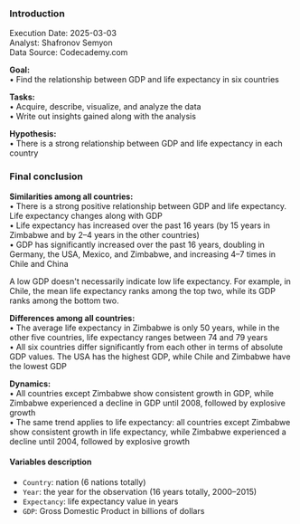 ### Introduction

Execution Date: 2025-03-03  
Analyst: Shafronov Semyon  
Data Source: Codecademy.com  

**Goal:**  
• Find the relationship between GDP and life expectancy in six countries  

**Tasks:**  
• Acquire, describe, visualize, and analyze the data  
• Write out insights gained along with the analysis  

**Hypothesis:**  
• There is a strong relationship between GDP and life expectancy in each country  

### Final conclusion  

**Similarities among all countries:**  
• There is a strong positive relationship between GDP and life expectancy. Life expectancy changes along with GDP  
• Life expectancy has increased over the past 16 years (by 15 years in Zimbabwe and by 2–4 years in the other countries)  
• GDP has significantly increased over the past 16 years, doubling in Germany, the USA, Mexico, and Zimbabwe, and increasing 4–7 times in Chile and China  

A low GDP doesn't necessarily indicate low life expectancy. For example, in Chile, the mean life expectancy ranks among the top two, while its GDP ranks among the bottom two.  

**Differences among all countries:**  
• The average life expectancy in Zimbabwe is only 50 years, while in the other five countries, life expectancy ranges between 74 and 79 years  
• All six countries differ significantly from each other in terms of absolute GDP values. The USA has the highest GDP, while Chile and Zimbabwe have the lowest GDP  

**Dynamics:**  
• All countries except Zimbabwe show consistent growth in GDP, while Zimbabwe experienced a decline in GDP until 2008, followed by explosive growth  
• The same trend applies to life expectancy: all countries except Zimbabwe show consistent growth in life expectancy, while Zimbabwe experienced a decline until 2004, followed by explosive growth  

#### Variables description  
- `Country`: nation (6 nations totally)  
- `Year`: the year for the observation (16 years totally, 2000–2015)  
- `Expectancy`: life expectancy value in years  
- `GDP`: Gross Domestic Product in billions of dollars
